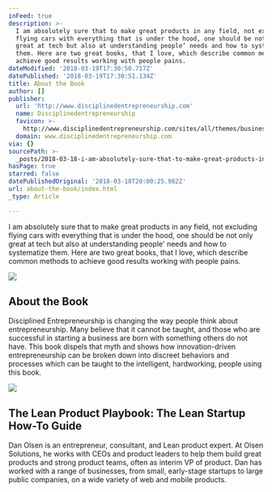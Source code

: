 ```yaml
---
inFeed: true
description: >-
  I am absolutely sure that to make great products in any field, not excluding
  flying cars with everything that is under the hood, one should be not only
  great at tech but also at understanding people’ needs and how to systematize
  them. Here are two great books, that I love, which describe common methods to
  achieve good results working with people pains.
dateModified: '2018-03-19T17:30:50.717Z'
datePublished: '2018-03-19T17:30:51.134Z'
title: About the Book
author: []
publisher:
  url: 'http://www.disciplinedentrepreneurship.com'
  name: Disciplinedentrepreneurship
  favicon: >-
    http://www.disciplinedentrepreneurship.com/sites/all/themes/business/favicon.ico
  domain: www.disciplinedentrepreneurship.com
via: {}
sourcePath: >-
  _posts/2018-03-18-i-am-absolutely-sure-that-to-make-great-products-in-any-fiel.md
hasPage: true
starred: false
datePublishedOriginal: '2018-03-18T20:00:25.982Z'
url: about-the-book/index.html
_type: Article

---
```

I am absolutely sure that to make great products in any field, not excluding flying cars with everything that is under the hood, one should be not only great at tech but also at understanding people' needs and how to systematize them. Here are two great books, that I love, which describe common methods to achieve good results working with people pains.

<article style=""><img src="https://imgflo.herokuapp.com/graph/2b2431f8e7ba7b0/d0c020380058d7ac24f2f620fd4bd6e1/noop.jpeg?input=http%3A%2F%2Fwww.disciplinedentrepreneurship.com%2Fsites%2Fdefault%2Ffiles%2Fstyles%2Fthumbnail%2Fpublic%2Fmitch%2520kapor.jpeg%3Fitok%3DqoDl1X8j" /><h1>About the Book</h1><p>Disciplined Entrepreneurship is changing the way people think about entrepreneurship. Many believe that it cannot be taught, and those who are successful in starting a business are born with something others do not have. This book dispels that myth and shows how innovation-driven entrepreneurship can be broken down into discreet behaviors and processes which can be taught to the intelligent, hardworking, people using this book.</p></article>

<article style=""><img src="http://leanproductplaybook.com/wp-content/uploads/sites/3/2015/05/dan-olsen.jpg" /><h1>The Lean Product Playbook: The Lean Startup How-To Guide</h1><p>Dan Olsen is an entrepreneur, consultant, and Lean product expert. At Olsen Solutions, he works with CEOs and product leaders to help them build great products and strong product teams, often as interim VP of product. Dan has worked with a range of businesses, from small, early-stage startups to large public companies, on a wide variety of web and mobile products.</p></article>
